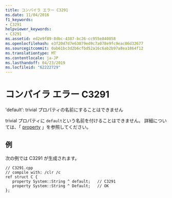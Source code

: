 ```yaml
---
title: コンパイラ エラー C3291
ms.date: 11/04/2016
f1_keywords:
- C3291
helpviewer_keywords:
- C3291
ms.assetid: ed2e9f89-8dbc-4387-bc26-cc955e840858
ms.openlocfilehash: e3f20d7d7e63079ed9c7a078e9fc9eac06d32677
ms.sourcegitcommit: 0ab61bc3d2b6cfbd52a16c6ab2b97a8ea1864f12
ms.translationtype: MT
ms.contentlocale: ja-JP
ms.lasthandoff: 04/23/2019
ms.locfileid: "62222729"
---
```

# <a name="compiler-error-c3291"></a>コンパイラ エラー C3291

'default': trivial プロパティの名前にすることはできません

trivial プロパティに `default`という名前を付けることはできません。 詳細については、「 [property](../../extensions/property-cpp-component-extensions.md) 」を参照してください。

## <a name="example"></a>例

次の例では C3291 が生成されます。

```
// C3291.cpp
// compile with: /clr /c
ref struct C {
   property System::String ^ default;   // C3291
   property System::String ^ Default;   // OK
};
```